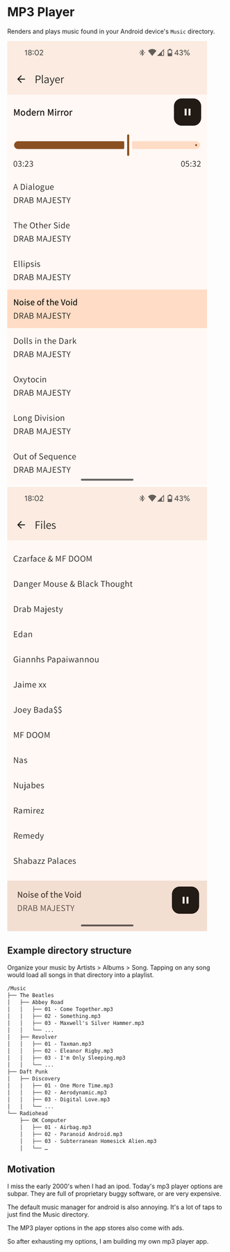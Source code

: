 # MP3 Player

Renders and plays music found in your Android device's `Music` directory. 

![player](./images/player.png)
![home](./images/home.png)

## Example directory structure

Organize your music by Artists > Albums > Song. Tapping on any song would load all songs in that directory into a playlist.

```
/Music
├── The Beatles
│   ├── Abbey Road
│   │   ├── 01 - Come Together.mp3
│   │   ├── 02 - Something.mp3
│   │   ├── 03 - Maxwell's Silver Hammer.mp3
│   │   └── ...
│   ├── Revolver
│   │   ├── 01 - Taxman.mp3
│   │   ├── 02 - Eleanor Rigby.mp3
│   │   ├── 03 - I'm Only Sleeping.mp3
│   │   └── ...
├── Daft Punk
│   ├── Discovery
│   │   ├── 01 - One More Time.mp3
│   │   ├── 02 - Aerodynamic.mp3
│   │   ├── 03 - Digital Love.mp3
│   │   └── ...
└── Radiohead
	├── OK Computer
	│   ├── 01 - Airbag.mp3
	│   ├── 02 - Paranoid Android.mp3
	│   ├── 03 - Subterranean Homesick Alien.mp3
	│   └── …
```

## Motivation

I miss the early 2000's when I had an ipod. Today's mp3 player options are subpar. They are
full of proprietary buggy software, or are very expensive. 

The default music manager for android is also annoying. It's a lot of taps to just find
the Music directory. 

The MP3 player options in the app stores also come with ads. 

So after exhausting my options, I am building my own mp3 player app. 
